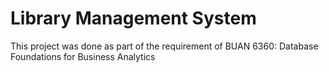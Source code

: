 # Library Management System

This project was done as part of the requirement of BUAN 6360: Database Foundations for Business Analytics
